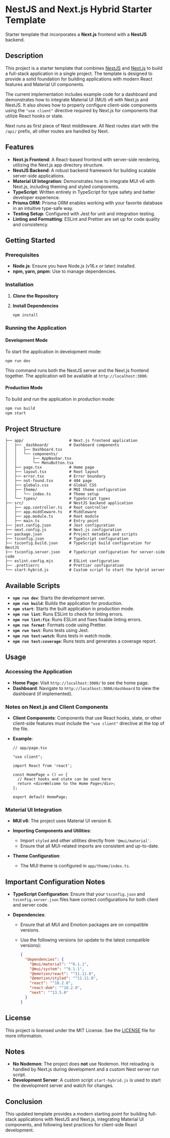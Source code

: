 # NestJS and Next.js Hybrid Starter Template

Starter template that incorporates a **Next.js** frontend with a **NestJS** backend.

## Description

This project is a starter template that combines [NestJS](https://nestjs.com/) and [Next.js](https://nextjs.org/) to build a full-stack application in a single project. The template is designed to provide a solid foundation for building applications with modern React features and Material UI components.

The current implementation includes example code for a dashboard and demonstrates how to integrate Material UI (MUI) v6 with Next.js and NestJS. It also shows how to properly configure client-side components using the `"use client"` directive required by Next.js for components that utilize React hooks or state.

Next runs as first piece of Nest middleware. All Nest routes start with the `/api/` prefix, all other routes are handled by Next.

## Features

- **Next.js Frontend**: A React-based frontend with server-side rendering, utilizing the Next.js app directory structure.
- **NestJS Backend**: A robust backend framework for building scalable server-side applications.
- **Material UI Integration**: Demonstrates how to integrate MUI v6 with Next.js, including theming and styled components.
- **TypeScript**: Written entirely in TypeScript for type safety and better developer experience.
- **Prisma ORM**: Prisma ORM enables working with your favorite database in an intuitive type-safe way.
- **Testing Setup**: Configured with Jest for unit and integration testing.
- **Linting and Formatting**: ESLint and Prettier are set up for code quality and consistency.

## Getting Started

### Prerequisites

- **Node.js**: Ensure you have Node.js (v16.x or later) installed.
- **npm, yarn, pnpm**: Use to manage dependencies.

### Installation

1. **Clone the Repository**
2. **Install Dependencies**

   ```bash
   npm install
   ```

### Running the Application

#### Development Mode

To start the application in development mode:

```bash
npm run dev
```

This command runs both the NestJS server and the Next.js frontend together. The application will be available at `http://localhost:3000`.

#### Production Mode

To build and run the application in production mode:

```bash
npm run build
npm start
```

## Project Structure

```plaintext
├── app/                    # Next.js frontend application
│   ├── _dashboard/         # Dashboard components
│   │   ├── Dashboard.tsx
│   │   └── components/
│   │       ├── AppNavbar.tsx
│   │       └── MenuButton.tsx
│   ├── page.tsx            # Home page
│   ├── layout.tsx          # Root layout
│   ├── error.tsx           # Error boundary
│   ├── not-found.tsx       # 404 page
│   ├── globals.css         # Global CSS
│   ├── theme/              # MUI theme configuration
│   │   └── index.ts        # Theme setup
│   └── types/              # TypeScript types
├── src/                    # NestJS backend application
│   ├── app.controller.ts   # Root controller
│   ├── app.middleware.ts   # Middleware
│   ├── app.module.ts       # Root module
│   ├── main.ts             # Entry point
├── jest.config.json        # Jest configuration
├── next.config.js          # Next.js configuration
├── package.json            # Project metadata and scripts
├── tsconfig.json           # TypeScript configuration
├── tsconfig.build.json     # TypeScript build configuration for NestJS
├── tsconfig.server.json    # TypeScript configuration for server-side code
├── eslint.config.mjs       # ESLint configuration
├── .prettierrc             # Prettier configuration
└── start-hybrid.js         # Custom script to start the hybrid server
```

## Available Scripts

- **`npm run dev`**: Starts the development server.
- **`npm run build`**: Builds the application for production.
- **`npm start`**: Starts the built application in production mode.
- **`npm run lint`**: Runs ESLint to check for linting errors.
- **`npm run lint:fix`**: Runs ESLint and fixes fixable linting errors.
- **`npm run format`**: Formats code using Prettier.
- **`npm run test`**: Runs tests using Jest.
- **`npm run test:watch`**: Runs tests in watch mode.
- **`npm run test:coverage`**: Runs tests and generates a coverage report.

## Usage

### Accessing the Application

- **Home Page**: Visit `http://localhost:3000/` to see the home page.
- **Dashboard**: Navigate to `http://localhost:3000/dashboard` to view the dashboard (if implemented).

### Notes on Next.js and Client Components

- **Client Components**: Components that use React hooks, state, or other client-side features must include the `"use client"` directive at the top of the file.
- **Example**:

  ```tsx
  // app/page.tsx

  "use client";

  import React from 'react';

  const HomePage = () => {
    // React hooks and state can be used here
    return <div>Welcome to the Home Page</div>;
  };

  export default HomePage;
  ```

### Material UI Integration

- **MUI v6**: The project uses Material UI version 6.
- **Importing Components and Utilities**:

  - Import `styled` and other utilities directly from `'@mui/material'`.
  - Ensure that all MUI-related imports are consistent and up-to-date.

- **Theme Configuration**:

  - The MUI theme is configured in `app/theme/index.ts`.

## Important Configuration Notes

- **TypeScript Configuration**: Ensure that your `tsconfig.json` and `tsconfig.server.json` files have correct configurations for both client and server code.
- **Dependencies**:

  - Ensure that all MUI and Emotion packages are on compatible versions.
  - Use the following versions (or update to the latest compatible versions):

    ```json
    {
      "dependencies": {
        "@mui/material": "^6.1.1",
        "@mui/system": "^6.1.1",
        "@emotion/react": "^11.11.0",
        "@emotion/styled": "^11.11.0",
        "react": "^18.2.0",
        "react-dom": "^18.2.0",
        "next": "^13.5.0"
      }
    }
    ```

## License

This project is licensed under the MIT License. See the [LICENSE](LICENSE) file for more information.

## Notes

- **No Nodemon**: The project does **not** use Nodemon. Hot reloading is handled by Next.js during development and a custom Nest server run script.
- **Development Server**: A custom script `start-hybrid.js` is used to start the development server and watch for changes.

## Conclusion

This updated template provides a modern starting point for building full-stack applications with NestJS and Next.js, integrating Material UI components, and following best practices for client-side React development.
